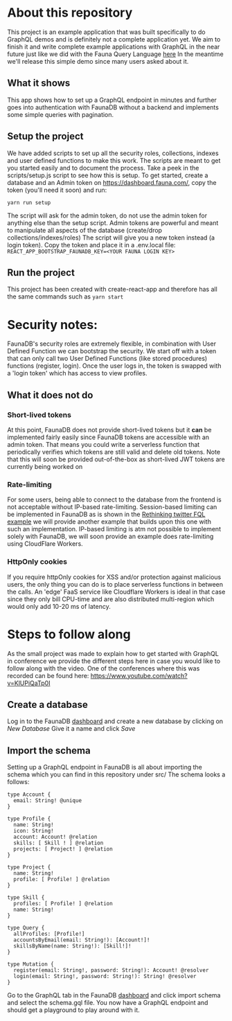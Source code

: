 # About this repository
This project is an example application that was built specifically to do GraphQL demos and is definitely not a complete application yet. We aim to finish it and write complete example applications with GraphQL in the near future just like we did with the Fauna Query Language [here](https://css-tricks.com/rethinking-twitter-as-a-serverless-app/)
In the meantime we'll release this simple demo since many users asked about it. 

## What it shows
This app shows how to set up a GraphQL endpoint in minutes and further goes into authentication with FaunaDB without a backend and implements some simple queries with pagination. 

## Setup the project
We have added scripts to set up all the security roles, collections, indexes and user defined functions to make this work. 
The scripts are meant to get you started easily and to document the process. Take a peek in the scripts/setup.js script to see
how this is setup. To get started, create a database and an Admin token on https://dashboard.fauna.com/, copy the token (you'll need it soon)
and run: 

`yarn run setup`

The script will ask for the admin token, do not use the admin token for anything else than the setup script. 
Admin tokens are powerful and meant to manipulate all aspects of the database (create/drop collections/indexes/roles)
The script will give you a new token instead (a login token).
Copy the token and place it in a .env.local file:
`
REACT_APP_BOOTSTRAP_FAUNADB_KEY=<YOUR FAUNA LOGIN KEY>
`

## Run the project
This project has been created with create-react-app and therefore has all the same commands such as 
`yarn start`

# Security notes:
FaunaDB's security roles are extremely flexible, in combination with User Defined Function we can 
bootstrap the security. We start off with a token that can only call two User Defined Functions (like stored procedures) functions (register, login).
Once the user logs in, the token is swapped with a 'login token' which has access to view profiles. 

## What it does not do

### Short-lived tokens
At this point, FaunaDB does not provide short-lived tokens but it **can** be implemented fairly easily since FaunaDB tokens are accessible with an admin token. That means you could write a serverless function that periodically verifies which tokens are still valid and delete old tokens. 
Note that this will soon be provided out-of-the-box as short-lived JWT tokens are currently being worked on

### Rate-limiting
For some users, being able to connect to the database from the frontend is not acceptable without IP-based rate-limiting. 
Session-based limiting can be implemented in FaunaDB as is shown in the [Rethinking twitter FQL example](https://css-tricks.com/rethinking-twitter-as-a-serverless-app/) we will provide another example that builds upon this one with such an implementation.
IP-based limiting is atm not possible to implement solely with FaunaDB, we will soon provide an example does rate-limiting using CloudFlare Workers. 

### HttpOnly cookies
If you require httpOnly cookies for XSS and/or protection against malicious users, the only thing you can do is to place serverless functions in between the calls. An 'edge' FaaS service like Cloudflare Workers is ideal in that case since they only bill CPU-time and are also distributed multi-region which would only add 10-20 ms of latency. 


# Steps to follow along
As the small project was made to explain how to get started with GraphQL in conference we provide the different steps here in case you would like to follow along with the video. One of the conferences where this was recorded can be found here: https://www.youtube.com/watch?v=KlUPiQaTp0I


## Create a database
Log in to the FaunaDB [dashboard](https://dashboard.fauna.com/) and create a new database by clicking on *New Database*
Give it a name and click *Save*

## Import the schema
Setting up a GraphQL endpoint in FaunaDB is all about importing the schema which you can find in this repository under src/
The schema looks a follows: 

```
type Account {
  email: String! @unique
}

type Profile {
  name: String!
  icon: String!
  account: Account! @relation
  skills: [ Skill ! ] @relation
  projects: [ Project! ] @relation
}

type Project {
  name: String!
  profile: [ Profile! ] @relation
}

type Skill {
  profiles: [ Profile! ] @relation
  name: String!
}

type Query {
  allProfiles: [Profile!]
  accountsByEmail(email: String!): [Account!]!
  skillsByName(name: String!): [Skill!]!
}

type Mutation {
  register(email: String!, password: String!): Account! @resolver
  login(email: String!, password: String!): String! @resolver
}
```

Go to the GraphQL tab in the FaunaDB [dashboard](https://dashboard.fauna.com/) and click import schema and select the schema.gql file. 
You now have a GraphQL endpoint and should get a playground to play around with it. 

